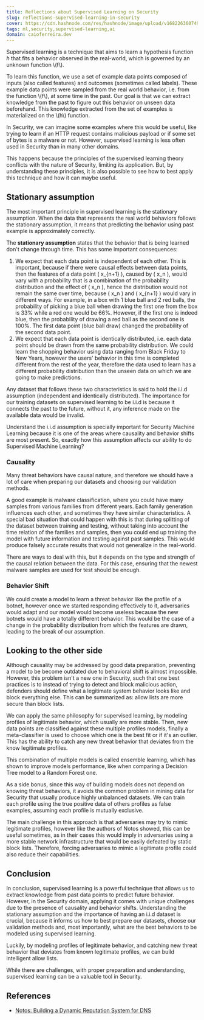```yaml
---
title: Reflections about Supervised Learning on Security
slug: reflections-supervised-learning-in-security
cover: https://cdn.hashnode.com/res/hashnode/image/upload/v1682263607494/idfExTZ29.jpg?auto=format
tags: ml,security,supervised-learning,ai
domain: caioferreira.dev
---
```


Supervised learning is a technique that aims to learn a hypothesis function _h_ that fits a behavior observed in the real-world, which is governed by an unknown function \\(f\\).

To learn this function, we use a set of example data points composed of inputs (also called features) and outcomes (sometimes called labels). These example data points were sampled from the real world behavior, i.e. from the function \\(f\\), at some time in the past. Our goal is that we can extract knowledge from the past to figure out this behavior on unseen data beforehand. This knowledge extracted from the set of examples is materialized on the \\(h\\) function.

In Security, we can imagine some examples where this would be useful, like trying to learn if an HTTP request contains malicious payload or if some set of bytes is a malware or not. However, supervised learning is less often used in Security than in many other domains.

This happens because the principles of the supervised learning theory conflicts with the nature of Security, limiting its application. But, by understanding these principles, it is also possible to see how to best apply this technique and how it can maybe useful.

## Stationary assumption

The most important principle in supervised learning is the stationary assumption. When the data that represents the real world behaviors follows the stationary assumption, it means that predicting the behavior using past example is approximately correctly.

The **stationary assumption** states that the behavior that is being learned don't change through time. This has some important consequences:

1. We expect that each data point is independent of each other. This is important, because if there were causal effects between data points, then the features of a data point \( x_{n+1} \), caused by \( x_n \), would vary with a probability that is a combination of the probability distribution and the effect of \( x_n \), hence the distribution would not remain the same over time, because \( x_n \) and \( x_{n+1} \) would vary in different ways. For example, in a box with 1 blue ball and 2 red balls, the probability of picking a blue ball when drawing the first one from the box is 33% while a red one would be 66%. However, if the first one is indeed blue, then the probability of drawing a red ball as the second one is 100%. The first data point (blue ball draw) changed the probability of the second data point.
2. We expect that each data point is identically distributed, i.e. each data point should be drawn from the same probability distribution. We could learn the shopping behavior using data ranging from Black Friday to New Years, however the users' behavior in this time is completed different from the rest of the year, therefore the data used to learn has a different probability distribution than the unseen data on which we are going to make predictions.

Any dataset that follows these two characteristics is said to hold the i.i.d assumption (independent and identically distributed). The importance for our training datasets on supervised learning to be i.i.d is because it connects the past to the future, without it, any inference made on the available data would be invalid.

Understand the i.i.d assumption is specially important for Security Machine Learning because it is one of the areas where causality and behavior shifts are most present. So, exactly how this assumption affects our ability to do Supervised Machine Learning?

### Causality

Many threat behaviors have causal nature, and therefore we should have a lot of care when preparing our datasets and choosing our validation methods.

A good example is malware classification, where you could have many samples from various families from different years. Each family generation influences each other, and sometimes they have similar characteristics.
A special bad situation that could happen with this is that during splitting of the dataset between training and testing, without taking into account the time relation of the families and samples, then you could end up training the model with future information and testing against past samples. This would produce falsely accurate results that would not generalize in the real-world.

There are ways to deal with this, but it depends on the type and strength of the causal relation between the data. For this case, ensuring that the newest malware samples are used for test should be enough.

### Behavior Shift

We could create a model to learn a threat behavior like the profile of a botnet, however once we started responding effectively to it, adversaries would adapt and our model would become useless because the new botnets would have a totally different behavior.
This would be the case of a change in the probability distribution from which the features are drawn, leading to the break of our assumption.

## Looking to the other side

Although causality may be addressed by good data preparation, preventing a model to be become outdated due to behavioral shift is almost impossible. However, this problem isn't a new one in Security, such that one best practices is to instead of trying to detect and block malicious action, defenders should define what a legitimate system behavior looks like and block everything else. This can be summarized as: allow lists are more secure than block lists.

We can apply the same philosophy for supervised learning, by modeling profiles of legitimate behavior, which usually are more stable. Then, new data points are classified against these multiple profiles models, finally a meta-classifier is used to choose which one is the best fit or if it's an outlier. This has the ability to catch any new threat behavior that deviates from the know legitimate profiles.

This combination of multiple models is called ensemble learning, which has shown to improve models performance, like when comparing a Decision Tree model to a Random Forest one.

As a side bonus, since this way of building models does not depend on knowing threat behaviors, it avoids the common problem in mining data for Security that usually produce highly unbalanced datasets. We can train each profile using the true positive data of others profiles as false examples, assuming each profile is mutually exclusive.

The main challenge in this approach is that adversaries may try to mimic legitimate profiles, however like the authors of Notos showed, this can be useful sometimes, as in their cases this would imply in adversaries using a more stable network infrastructure that would be easily defeated by static block lists. Therefore, forcing adversaries to mimic a legitimate profile could also reduce their capabilities.

## Conclusion

In conclusion, supervised learning is a powerful technique that allows us to extract knowledge from past data points to predict future behavior. However, in the Security domain, applying it comes with unique challenges due to the presence of causality and behavior shifts. Understanding the stationary assumption and the importance of having an i.i.d dataset is crucial, because it informs us how to best prepare our datasets, choose our validation methods and, most importantly, what are the best behaviors to be modeled using supervised learning.

Luckily, by modeling profiles of legitimate behavior, and catching new threat behavior that deviates from known legitimate profiles, we can build intelligent allow lists.

While there are challenges, with proper preparation and understanding, supervised learning can be a valuable tool in Security.

## References

- [Notos: Building a Dynamic Reputation System for DNS](https://astrolavos.gatech.edu/articles/Antonakakis.pdf)

